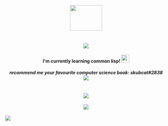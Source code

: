 <p align="center">
  <img width="100" height="80" src="https://cdn.discordapp.com/attachments/992106318200582214/993027615856275506/tumblr_3f4815d42f2b66b895ec291cc3713c50_18339139_250.gif">
  

 
</p>



<h1 align="center">
    <img src="https://web.archive.org/web/20090829234600im_/http://geocities.com/EnchantedForest/Dell/8662/welcome.gif">

</h1>


<h4 align="center">
    <b>I'm currently learning common lisp! <img width="25"  height="25" src="https://web.archive.org/web/20090822012421/http://geocities.com/WestHollywood/Stonewall/3296/lambdaspin.gif"> </b><br>
   
</h4>

<h5 align="center">
 <b>recommend me your favourite computer science book: skubcat#2838</b><br>
 <img src="https://web.archive.org/web/20090830032725/http://geocities.com/Eureka/Plaza/9898/LainLain/emailput2.gif">
</h5>
   


<h1 align="center">
  <img src="https://web.archive.org/web/20091027164919/http://geocities.com/raven_241/anime/lain/animation2.gif">
</h1>
<h4 align="center">
  <img src="https://web.archive.org/web/20090820045242/http://geocities.com/mujiochan/lain-dancing.gif">
</h4>



<a href="https://www.youtube.com/watch?v=lh5oSs6K92w"><img src="https://64.media.tumblr.com/1ba13f0c6652a6017258c86c394ced6b/d722bffbbe64d134-79/s250x400/c21a3a57e7b62b499ebff696921b08d822027534.gif"></a>
